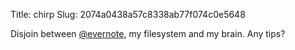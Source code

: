 Title: chirp
Slug: 2074a0438a57c8338ab77f074c0e5648

Disjoin between <a href="http://twitter.com/evernote">@evernote</a>, my filesystem and my brain. Any tips?
